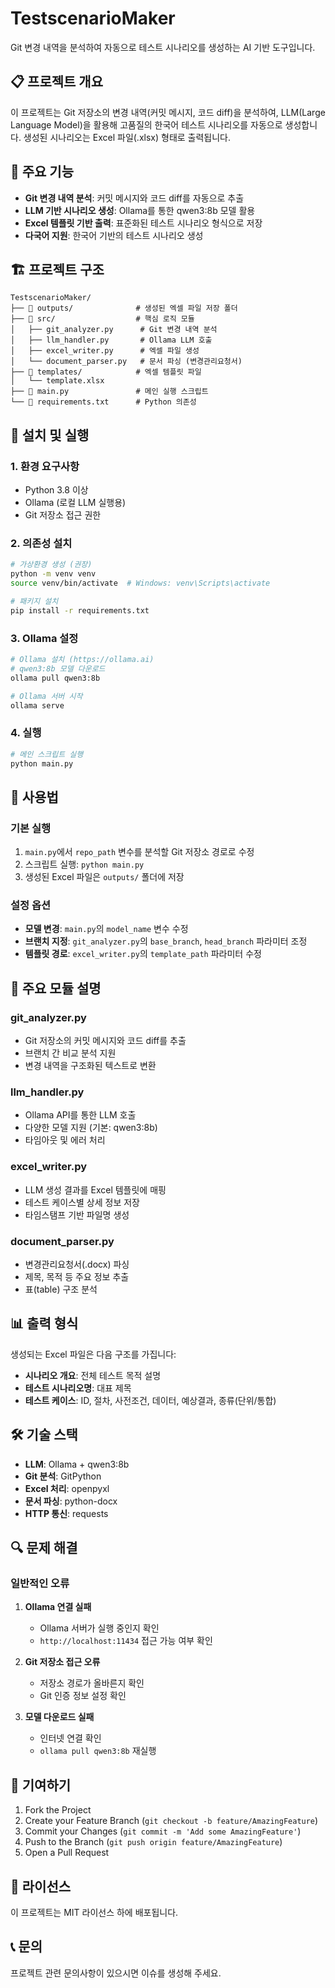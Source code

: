 # TestscenarioMaker

Git 변경 내역을 분석하여 자동으로 테스트 시나리오를 생성하는 AI 기반 도구입니다.

## 📋 프로젝트 개요

이 프로젝트는 Git 저장소의 변경 내역(커밋 메시지, 코드 diff)을 분석하여, LLM(Large Language Model)을 활용해 고품질의 한국어 테스트 시나리오를 자동으로 생성합니다. 생성된 시나리오는 Excel 파일(.xlsx) 형태로 출력됩니다.

## 🎯 주요 기능

- **Git 변경 내역 분석**: 커밋 메시지와 코드 diff를 자동으로 추출
- **LLM 기반 시나리오 생성**: Ollama를 통한 qwen3:8b 모델 활용
- **Excel 템플릿 기반 출력**: 표준화된 테스트 시나리오 형식으로 저장
- **다국어 지원**: 한국어 기반의 테스트 시나리오 생성

## 🏗️ 프로젝트 구조

```
TestscenarioMaker/
├── 📂 outputs/              # 생성된 엑셀 파일 저장 폴더
├── 📂 src/                  # 핵심 로직 모듈
│   ├── git_analyzer.py      # Git 변경 내역 분석
│   ├── llm_handler.py       # Ollama LLM 호출
│   ├── excel_writer.py      # 엑셀 파일 생성
│   └── document_parser.py   # 문서 파싱 (변경관리요청서)
├── 📂 templates/            # 엑셀 템플릿 파일
│   └── template.xlsx
├── 📜 main.py               # 메인 실행 스크립트
└── 📜 requirements.txt      # Python 의존성
```

## 🚀 설치 및 실행

### 1. 환경 요구사항

- Python 3.8 이상
- Ollama (로컬 LLM 실행용)
- Git 저장소 접근 권한

### 2. 의존성 설치

```bash
# 가상환경 생성 (권장)
python -m venv venv
source venv/bin/activate  # Windows: venv\Scripts\activate

# 패키지 설치
pip install -r requirements.txt
```

### 3. Ollama 설정

```bash
# Ollama 설치 (https://ollama.ai)
# qwen3:8b 모델 다운로드
ollama pull qwen3:8b

# Ollama 서버 시작
ollama serve
```

### 4. 실행

```bash
# 메인 스크립트 실행
python main.py
```

## 📖 사용법

### 기본 실행

1. `main.py`에서 `repo_path` 변수를 분석할 Git 저장소 경로로 수정
2. 스크립트 실행: `python main.py`
3. 생성된 Excel 파일은 `outputs/` 폴더에 저장

### 설정 옵션

- **모델 변경**: `main.py`의 `model_name` 변수 수정
- **브랜치 지정**: `git_analyzer.py`의 `base_branch`, `head_branch` 파라미터 조정
- **템플릿 경로**: `excel_writer.py`의 `template_path` 파라미터 수정

## 🔧 주요 모듈 설명

### git_analyzer.py
- Git 저장소의 커밋 메시지와 코드 diff를 추출
- 브랜치 간 비교 분석 지원
- 변경 내역을 구조화된 텍스트로 변환

### llm_handler.py
- Ollama API를 통한 LLM 호출
- 다양한 모델 지원 (기본: qwen3:8b)
- 타임아웃 및 에러 처리

### excel_writer.py
- LLM 생성 결과를 Excel 템플릿에 매핑
- 테스트 케이스별 상세 정보 저장
- 타임스탬프 기반 파일명 생성

### document_parser.py
- 변경관리요청서(.docx) 파싱
- 제목, 목적 등 주요 정보 추출
- 표(table) 구조 분석

## 📊 출력 형식

생성되는 Excel 파일은 다음 구조를 가집니다:

- **시나리오 개요**: 전체 테스트 목적 설명
- **테스트 시나리오명**: 대표 제목
- **테스트 케이스**: ID, 절차, 사전조건, 데이터, 예상결과, 종류(단위/통합)

## 🛠️ 기술 스택

- **LLM**: Ollama + qwen3:8b
- **Git 분석**: GitPython
- **Excel 처리**: openpyxl
- **문서 파싱**: python-docx
- **HTTP 통신**: requests

## 🔍 문제 해결

### 일반적인 오류

1. **Ollama 연결 실패**
   - Ollama 서버가 실행 중인지 확인
   - `http://localhost:11434` 접근 가능 여부 확인

2. **Git 저장소 접근 오류**
   - 저장소 경로가 올바른지 확인
   - Git 인증 정보 설정 확인

3. **모델 다운로드 실패**
   - 인터넷 연결 확인
   - `ollama pull qwen3:8b` 재실행

## 🤝 기여하기

1. Fork the Project
2. Create your Feature Branch (`git checkout -b feature/AmazingFeature`)
3. Commit your Changes (`git commit -m 'Add some AmazingFeature'`)
4. Push to the Branch (`git push origin feature/AmazingFeature`)
5. Open a Pull Request

## 📄 라이선스

이 프로젝트는 MIT 라이선스 하에 배포됩니다.

## 📞 문의

프로젝트 관련 문의사항이 있으시면 이슈를 생성해 주세요. 